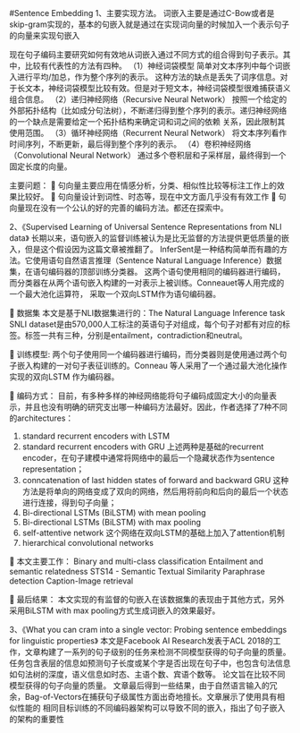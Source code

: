 #Sentence Embedding
1、主要实现方法。
词嵌入主要是通过C-Bow或者是skip-gram实现的，基本的句嵌入就是通过在实现词向量的时候加入一个表示句子的向量来实现句嵌入
 
现在句子编码主要研究如何有效地从词嵌入通过不同方式的组合得到句子表示。其中，比较有代表性的方法有四种。
（1）神经词袋模型
	简单对文本序列中每个词嵌入进行平均/加总，作为整个序列的表示。
	这种方法的缺点是丢失了词序信息。对于长文本，神经词袋模型比较有效。但是对于短文本，神经词袋模型很难捕获语义组合信息。
（2）递归神经网络（Recursive Neural Network）
	按照一个给定的外部拓扑结构（比如成分句法树），不断递归得到整个序列的表示。递归神经网络的一个缺点是需要给定一个拓扑结构来确定词和词之间的依赖      关系，因此限制其使用范围。
（3）循环神经网络（Recurrent Neural Network）
	将文本序列看作时间序列，不断更新，最后得到整个序列的表示。
（4）卷积神经网络（Convolutional Neural Network）
	通过多个卷积层和子采样层，最终得到一个固定长度的向量。

主要问题：
	句向量主要应用在情感分析，分类、相似性比较等标注工作上的效果比较好。
	句向量设计到词性、时态等，现在中文方面几乎没有有效工作
	句向量现在没有一个公认的好的完善的编码方法。都还在探索中。

2、《Supervised Learning of Universal Sentence Representations from NLI data》
   长期以来，语句嵌入的监督训练被认为是比无监督的方法提供更低质量的嵌入，但是这个假设因为这篇文章被推翻了。
   InferSent是一种结构简单而有趣的方法。它使用语句自然语言推理（Sentence Natural Language Inference）数据集，在语句编码器的顶部训练分类器。
这两个语句使用相同的编码器进行编码，而分类器在从两个语句嵌入构建的一对表示上被训练。Conneauet等人用完成的一个最大池化运算符，
采取一个双向LSTM作为语句编码器。
	
  数据集
   本文是基于NLI数据集进行的：The Natural Language Inference task
SNLI dataset是由570,000人工标注的英语句子对组成，每个句子对都有对应的标签。标签一共有三种，分别是entailment，contradiction和neutral。

  训练模型: 
    两个句子使用同一个编码器进行编码，而分类器则是使用通过两个句子嵌入构建的一对句子表征训练的。Conneau 等人采用了一个通过最大池化操作实现的双向LSTM 作为编码器。

  编码方式：
   目前，有多种多样的神经网络能将句子编码成固定大小的向量表示，并且也没有明确的研究支出哪一种编码方法最好。因此，作者选择了7种不同的architectures： 
   1. standard recurrent encoders with LSTM 
   2. standard recurrent encoders with GRU 
      上述两种是基础的recurrent encoder，在句子建模中通常将网络中的最后一个隐藏状态作为sentence representation； 
   3. conncatenation of last hidden states of forward and backward GRU 
      这种方法是将单向的网络变成了双向的网络，然后用将前向和后向的最后一个状态进行连接，得到句子向量； 
   4. Bi-directional LSTMs (BiLSTM) with mean pooling 
   5. Bi-directional LSTMs (BiLSTM) with max pooling 
   6. self-attentive network 
      这个网络在双向LSTM的基础上加入了attention机制
   7. hierarchical convolutional networks

  本文主要工作：
    Binary and multi-class classification 
    Entailment and semantic relatedness 
    STS14 - Semantic Textual Similarity 
    Paraphrase detection 
    Caption-Image retrieval

 最后结果：
    本文实现的有监督的句嵌入在该数据集的表现由于其他方式，另外采用BiLSTM with max pooling方式生成词嵌入的效果最好。


3、《What you can cram into a single vector: Probing sentence embeddings for linguistic properties》
    本文是Facebook AI Research发表于ACL 2018的工作，文章构建了一系列的句子级别的任务来检测不同模型获得的句子向量的质量。
任务包含表层的信息如预测句子长度或某个字是否出现在句子中，也包含句法信息如句法树的深度，语义信息如时态、主语个数、宾语个数等。
论文旨在比较不同模型获得的句子向量的质量。
    文章最后得到一些结果，由于自然语言输入的冗余，Bag-of-Vectors在捕获句子级属性方面出奇地擅长。文章展示了使用具有相似性能的
相同目标训练的不同编码器架构可以导致不同的嵌入，指出了句子嵌入的架构的重要性
